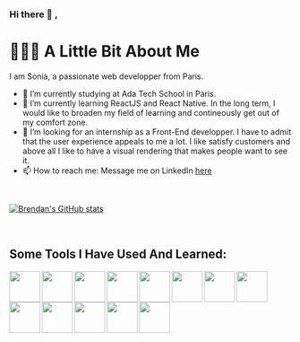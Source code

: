 ### Hi there 👋 ,

<h1>👩🏽‍💻 A Little Bit About Me</h1>

I am Sonia, a passionate web developper from Paris.

- 🔭 I’m currently studying at Ada Tech School in Paris.
- 🌱 I’m currently learning ReactJS and React Native. In the long term, I would like to broaden my field of learning and contineously get out of my comfort zone. 
- 🤔 I’m looking for an internship as a Front-End developper. I have to admit that the user experience appeals to me a lot. I like satisfy customers and above all I like to have a visual rendering that makes people want to see it.
- 📫 How to reach me: Message me on LinkedIn <a href="https://www.linkedin.com/in/chellabisonia/">
here</a>

<br>

[![Brendan's GitHub stats](https://github-readme-stats.vercel.app/api?username=chellabisonia)](https://github.com/bltomlin/github-readme-stats)

<br>

<h2> Some Tools I Have Used And Learned:</h2>



<img align="left" width="55px" src="https://cdn.jsdelivr.net/gh/devicons/devicon/icons/vscode/vscode-original-wordmark.svg" />
          
<img align="left" width="55px" src="https://cdn.jsdelivr.net/gh/devicons/devicon/icons/javascript/javascript-original.svg" />

<img align="left" width="55px"  src="https://cdn.jsdelivr.net/gh/devicons/devicon/icons/react/react-original-wordmark.svg" />

<img align="left" width="55px"  src="https://cdn.jsdelivr.net/gh/devicons/devicon/icons/nodejs/nodejs-plain-wordmark.svg" />

<img align="left" width="55px" src="https://cdn.jsdelivr.net/gh/devicons/devicon/icons/php/php-plain.svg" />

<img align="left" width="55px" src="https://cdn.jsdelivr.net/gh/devicons/devicon/icons/html5/html5-plain-wordmark.svg" />

<img  align="left" width="55px" src="https://cdn.jsdelivr.net/gh/devicons/devicon/icons/css3/css3-plain-wordmark.svg" />
 
<img align="left" width="55px" src="https://cdn.jsdelivr.net/gh/devicons/devicon/icons/mongodb/mongodb-plain-wordmark.svg" />

<img  align="left" width="55px" src="https://cdn.jsdelivr.net/gh/devicons/devicon/icons/mysql/mysql-original-wordmark.svg" />

<img align="left" width="55px" src="https://cdn.jsdelivr.net/gh/devicons/devicon/icons/jest/jest-plain.svg" />
          
<img align="left" width="55px" src="https://cdn.jsdelivr.net/gh/devicons/devicon/icons/git/git-plain-wordmark.svg" />

<img align="left" width="55px" src="https://cdn.jsdelivr.net/gh/devicons/devicon/icons/figma/figma-original.svg" />

<img align="left" width="55px" src="https://cdn.jsdelivr.net/gh/devicons/devicon/icons/npm/npm-original-wordmark.svg" />
          

          
          
          
          
          
          


          
          
          

          
          
